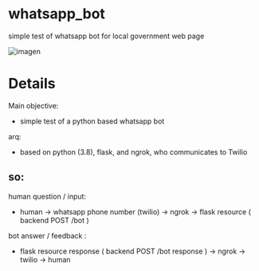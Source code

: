 # whatsapp_bot
simple test of whatsapp bot for local government web page

![imagen](https://user-images.githubusercontent.com/4071796/199302578-d9ec2998-a9e8-426b-b8f6-99f24a58766d.png)

# Details

Main objective:
- simple test of a python based whatsapp bot

arq:
- based on python (3.8), flask, and ngrok, who communicates to Twilio

## so:

human question / input:
- human -> whatsapp phone number (twilio) -> ngrok -> flask resource ( backend POST /bot )

bot answer / feedback :
- flask resource response ( backend POST /bot response ) -> ngrok -> twilio -> human 
